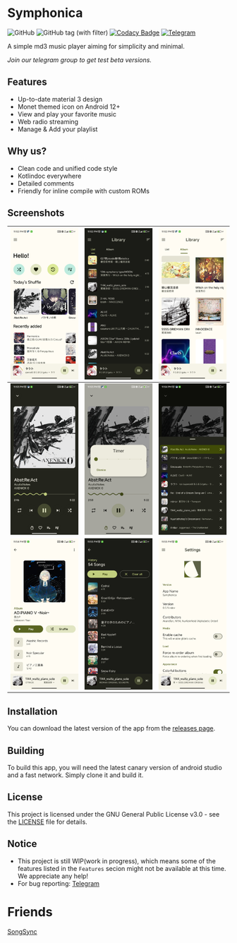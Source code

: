 # Symphonica
![GitHub](https://img.shields.io/github/license/AkaneTan/Symphonica)
![GitHub tag (with filter)](https://img.shields.io/github/v/tag/AkaneTan/Symphonica)
[![Codacy Badge](https://app.codacy.com/project/badge/Grade/f8fa63a2b74c42d78fbd1f782884b289)](https://app.codacy.com/gh/AkaneTan/Symphonica/dashboard?utm_source=gh&utm_medium=referral&utm_content=&utm_campaign=Badge_grade)
[![Telegram](https://img.shields.io/badge/-telegram-red?color=white&logo=telegram&logoColor=blue)](https://t.me/AkaneFoundation)

A simple md3 music player aiming for simplicity and minimal.

*Join our telegram group to get test beta versions.*

## Features
- Up-to-date material 3 design
- Monet themed icon on Android 12+
- View and play your favorite music
- Web radio streaming
- Manage & Add your playlist

## Why us?
- Clean code and unified code style
- Kotlindoc everywhere
- Detailed comments
- Friendly for inline compile with custom ROMs

## Screenshots
| ![Screenshot 1](https://github.com/AkaneTan/Symphonica/raw/beta/docs/screenshots/screenshot_1.jpg) | ![Screenshot 2](https://github.com/AkaneTan/Symphonica/raw/beta/docs/screenshots/screenshot_2.jpg) | ![Screenshot 3](https://github.com/AkaneTan/Symphonica/raw/beta/docs/screenshots/screenshot_3.jpg) |
| --- | --- | --- |
| ![Screenshot 4](https://github.com/AkaneTan/Symphonica/raw/beta/docs/screenshots/screenshot_4.jpg) | ![Screenshot 5](https://github.com/AkaneTan/Symphonica/raw/beta/docs/screenshots/screenshot_5.jpg) | ![Screenshot 6](https://github.com/AkaneTan/Symphonica/raw/beta/docs/screenshots/screenshot_6.jpg) |
| ![Screenshot 7](https://github.com/AkaneTan/Symphonica/raw/beta/docs/screenshots/screenshot_7.jpg) | ![Screenshot 8](https://github.com/AkaneTan/Symphonica/raw/beta/docs/screenshots/screenshot_8.jpg) |![Screenshot 9](https://github.com/AkaneTan/Symphonica/raw/beta/docs/screenshots/screenshot_9.jpg) |

## Installation
You can download the latest version of the app from the [releases page](https://github.com/AkaneTan/Symphonica/releases).

## Building
To build this app, you will need the latest canary version of android studio and a fast network. Simply clone it and build it.

## License
This project is licensed under the GNU General Public License v3.0 - see the [LICENSE](https://github.com/AkaneTan/Symphonica/blob/beta/LICENSE) file for details.

## Notice
- This project is still WIP(work in progress), which means some of the features listed in the `Features` secion might not be available at this time. We appreciate any help!
- For bug reporting: [Telegram](https://t.me/AkaneFoundation)

# Friends
[SongSync](https://github.com/lambada10/songsync)
